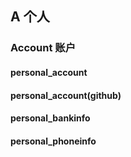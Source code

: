 ## A 个人  
### Account 账户  
#### personal_account  
#### personal_account(github)  
#### personal_bankinfo  
#### personal_phoneinfo  